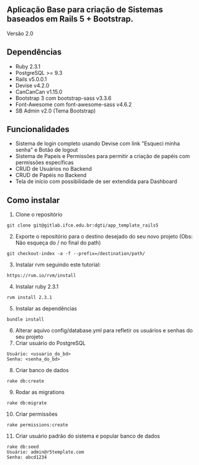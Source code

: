 ## Aplicação Base para criação de Sistemas baseados em Rails 5 + Bootstrap.

Versão 2.0


## Dependências

* Ruby 2.3.1
* PostgreSQL >= 9.3
* Rails v5.0.0.1
* Devise v4.2.0
* CanCanCan v1.15.0
* Bootstrap 3 com bootstrap-sass v3.3.6
* Font-Awesome com font-awesome-sass v4.6.2
* SB Admin v2.0 (Tema Bootstrap)

## Funcionalidades

* Sistema de login completo usando Devise com link "Esqueci minha senha" e Botão de logout
* Sistema de Papeis e Permissões para permitir a criação de papéis com permissões específicas
* CRUD de Usuários no Backend
* CRUD de Papéis no Backend
* Tela de início com possibilidade de ser extendida para Dashboard

## Como instalar

1. Clone o repositório

  ```
  git clone git@gitlab.ifce.edu.br:dgti/app_template_rails5
  ```
2. Exporte o repositório para o destino desejado do seu novo projeto (Obs: Não esqueça do / no final do path)

  ```
  git checkout-index -a -f --prefix=/destination/path/
  ```
3. Instalar rvm seguindo este tutorial:

  ```
  https://rvm.io/rvm/install
  ```
4. Instalar ruby 2.3.1

  ```
  rvm install 2.3.1
  ```
5. Instalar as dependências

  ```
  bundle install
  ```
6. Alterar aquivo config/database.yml para refletir os usuários e senhas do seu projeto
7. Criar usuário do PostgreSQL

  ```
  Usuário: <usuario_do_bd>
  Senha: <senha_do_bd>
  ```
8. Criar banco de dados

  ```
  rake db:create
  ```
9. Rodar as migrations

  ```
  rake db:migrate
  ```
10. Criar permissões

  ```
  rake permissions:create
  ```
11. Criar usuário padrão do sistema e popular banco de dados

  ```
  rake db:seed
  Usuário: admin@r5template.com
  Senha: abcd1234
  ```
